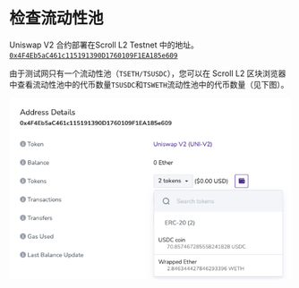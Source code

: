 # 检查流动性池

Uniswap V2 合约部署在Scroll L2 Testnet 中的地址。[`0x4F4Eb5aC461c115191390D1760109F1EA185e609`](https://l2scan.scroll.io/address/0x4F4Eb5aC461c115191390D1760109F1EA185e609/transactions)

由于测试网只有一个流动性池（`TSETH/TSUSDC`），您可以在 Scroll L2 区块浏览器中查看流动性池中的代币数量`TSUSDC`和`TSWETH`流动性池中的代币数量（见下图）。

![check_liquidity](check_liquidity_1.png)